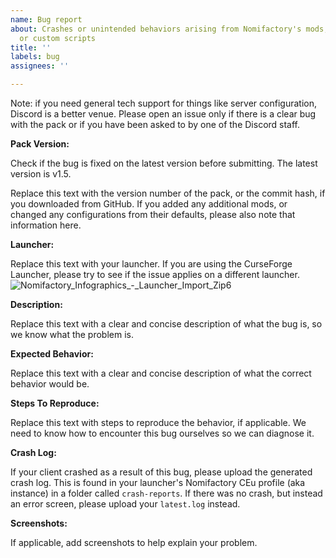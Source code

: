 ```yaml
---
name: Bug report
about: Crashes or unintended behaviors arising from Nomifactory's mods, configurations,
  or custom scripts
title: ''
labels: bug
assignees: ''

---
```


Note: if you need general tech support for things like server configuration, Discord is a better venue. Please open an issue only if there is a clear bug with the pack or if you have been asked to by one of the Discord staff.

**Pack Version:**

Check if the bug is fixed on the latest version before submitting. The latest version is v1.5.

Replace this text with the version number of the pack, or the commit hash, if you downloaded from GitHub. If you added any additional mods, or changed any configurations from their defaults, please also note that information here.

**Launcher:**

Replace this text with your launcher. If you are using the CurseForge Launcher, please try to see if the issue applies on a different launcher. 
![Nomifactory_Infographics_-_Launcher_Import_Zip6](https://user-images.githubusercontent.com/103940576/219018158-7357d4ff-195b-4a8d-ad3f-4d7c7f07fef4.jpg)

**Description:**

Replace this text with a clear and concise description of what the bug is, so we know what the problem is.

**Expected Behavior:**

Replace this text with a clear and concise description of what the correct behavior would be.

**Steps To Reproduce:**

Replace this text with steps to reproduce the behavior, if applicable. We need to know how to encounter this bug ourselves so we can diagnose it.

**Crash Log:**

If your client crashed as a result of this bug, please upload the generated crash log. This is found in your launcher's Nomifactory CEu profile (aka instance) in a folder called `crash-reports`. If there was no crash, but instead an error screen, please upload your `latest.log` instead.

**Screenshots:**

If applicable, add screenshots to help explain your problem.
